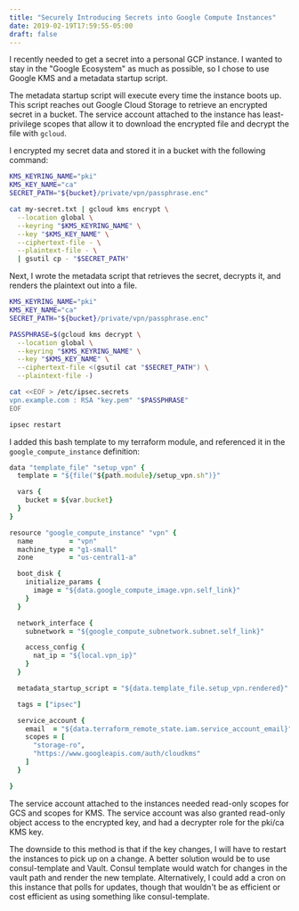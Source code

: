 ```yaml
---
title: "Securely Introducing Secrets into Google Compute Instances"
date: 2019-02-19T17:59:55-05:00
draft: false
---
```


I recently needed to get a secret into a personal GCP instance. I wanted to stay
in the "Google Ecosystem" as much as possible, so I chose to use Google KMS and
a metadata startup script.

The metadata startup script will execute every time the instance boots up. This
script reaches out Google Cloud Storage to retrieve an encrypted secret in a
bucket. The service account attached to the instance has least-privilege scopes
that allow it to download the encrypted file and decrypt the file with `gcloud`.

I encrypted my secret data and stored it in a bucket with the following command:

```bash
KMS_KEYRING_NAME="pki"
KMS_KEY_NAME="ca"
SECRET_PATH="${bucket}/private/vpn/passphrase.enc"

cat my-secret.txt | gcloud kms encrypt \
  --location global \
  --keyring "$KMS_KEYRING_NAME" \
  --key "$KMS_KEY_NAME" \
  --ciphertext-file - \
  --plaintext-file - \ 
  | gsutil cp - "$SECRET_PATH"
```

Next, I wrote the metadata script that retrieves the secret, decrypts it, and
renders the plaintext out into a file.

```bash
KMS_KEYRING_NAME="pki"
KMS_KEY_NAME="ca"
SECRET_PATH="${bucket}/private/vpn/passphrase.enc"

PASSPHRASE=$(gcloud kms decrypt \
  --location global \
  --keyring "$KMS_KEYRING_NAME" \
  --key "$KMS_KEY_NAME" \
  --ciphertext-file <(gsutil cat "$SECRET_PATH") \
  --plaintext-file -)

cat <<EOF > /etc/ipsec.secrets
vpn.example.com : RSA "key.pem" "$PASSPHRASE"
EOF

ipsec restart
```

I added this bash template to my terraform module, and referenced it in the
`google_compute_instance` definition:

```ruby
data "template_file" "setup_vpn" {
  template = "${file("${path.module}/setup_vpn.sh")}"

  vars {
    bucket = ${var.bucket}
  }
}

resource "google_compute_instance" "vpn" {
  name         = "vpn"
  machine_type = "g1-small"
  zone         = "us-central1-a"

  boot_disk {
    initialize_params {
      image = "${data.google_compute_image.vpn.self_link}"
    }
  }

  network_interface {
    subnetwork = "${google_compute_subnetwork.subnet.self_link}"

    access_config {
      nat_ip = "${local.vpn_ip}"
    }
  }

  metadata_startup_script = "${data.template_file.setup_vpn.rendered}"

  tags = ["ipsec"]

  service_account {
    email  = "${data.terraform_remote_state.iam.service_account_email}"
    scopes = [
      "storage-ro",
      "https://www.googleapis.com/auth/cloudkms"
    ]
  }

}
```

The service account attached to the instances needed read-only scopes for GCS
and scopes for KMS. The service account was also granted read-only object access
to the encrypted key, and had a decrypter role for the pki/ca KMS key.

The downside to this method is that if the key changes, I will have to restart
the instances to pick up on a change. A better solution would be to use 
consul-template and Vault. Consul template would watch for changes in the vault
path and render the new template. Alternatively, I could add a cron on this
instance that polls for updates, though that wouldn't be as efficient or cost
efficient as using something like consul-template.
